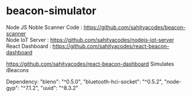 # beacon-simulator

Node JS Noble Scanner Code : https://github.com/sahityacodes/beacon-scanner <br/>
Node IoT Server : https://github.com/sahityacodes/nodejs-iot-server<br/>
React Dashboard : https://github.com/sahityacodes/react-beacon-dashboard

https://github.com/sahityacodes/react-beacon-dashboard
Simulates iBeacons

Dependency:
    "bleno": "^0.5.0",
    "bluetooth-hci-socket": "^0.5.2",
    "node-gyp": "^7.1.2",
    "uuid": "^8.3.2"
